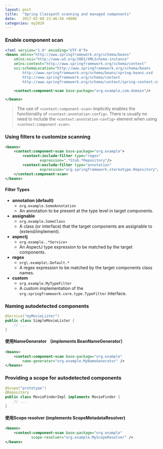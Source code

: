 ```yaml
---
layout: post
title:  "Spring Classpath scanning and managed components"
date:   2017-02-08 23:46:58 +0800
categories: my2829
---
```


### Enable component scan
```xml
<?xml version="1.0" encoding="UTF-8"?>
<beans xmlns="http://www.springframework.org/schema/beans"
    xmlns:xsi="http://www.w3.org/2001/XMLSchema-instance"
    xmlns:context="http://www.springframework.org/schema/context"
    xsi:schemaLocation="http://www.springframework.org/schema/beans
        http://www.springframework.org/schema/beans/spring-beans.xsd
        http://www.springframework.org/schema/context
        http://www.springframework.org/schema/context/spring-context.xsd">

    <context:component-scan base-package="org.example,com.domain"/>

</beans>
```

> The use of `<context:component-scan>` implicitly enables the functionality of `<context:annotation-config>`. There is usually no need to include the `<context:annotation-config>` element when using `<context:component-scan>`.


### Using filters to customize scanning
```xml
<beans>
    <context:component-scan base-package="org.example">
        <context:include-filter type="regex"
                expression=".*Stub.*Repository"/>
        <context:exclude-filter type="annotation"
                expression="org.springframework.stereotype.Repository"/>
    </context:component-scan>
</beans>
```

#### Filter Types
- **annotation (default)**
    - `org.example.SomeAnnotation`
    - An annotation to be present at the type level in target components.
- **assignable**
    - `org.example.SomeClass`
    - A class (or interface) that the target components are assignable to (extend/implement).
- **aspectj**
    - `org.example..*Service+`
    - An AspectJ type expression to be matched by the target components.
- **regex**
    - `org\.example\.Default.*`
    - A regex expression to be matched by the target components class names.
- **custom**
    - `org.example.MyTypeFilter`
    - A custom implementation of the `org.springframework.core.type.TypeFilter` interface.

### Naming autodetected components
```java
@Service("myMovieLister")
public class SimpleMovieLister {
    // ...
}
```
#### 使用NameGenerator （implements BeanNameGenerator）
```xml
<beans>
    <context:component-scan base-package="org.example"
        name-generator="org.example.MyNameGenerator" />
</beans>
```

### Providing a scope for autodetected components
```java
@Scope("prototype")
@Repository
public class MovieFinderImpl implements MovieFinder {
    // ...
}
```
#### 使用Scope resolver (implements ScopeMetadataResolver)
```xml
<beans>
    <context:component-scan base-package="org.example"
            scope-resolver="org.example.MyScopeResolver" />
</beans>
```

